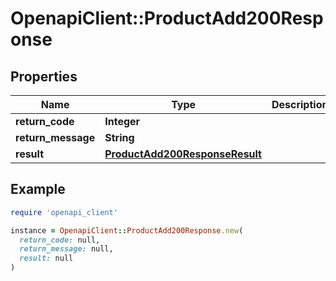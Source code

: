 # OpenapiClient::ProductAdd200Response

## Properties

| Name | Type | Description | Notes |
| ---- | ---- | ----------- | ----- |
| **return_code** | **Integer** |  | [optional] |
| **return_message** | **String** |  | [optional] |
| **result** | [**ProductAdd200ResponseResult**](ProductAdd200ResponseResult.md) |  | [optional] |

## Example

```ruby
require 'openapi_client'

instance = OpenapiClient::ProductAdd200Response.new(
  return_code: null,
  return_message: null,
  result: null
)
```

